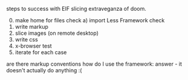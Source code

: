 steps to success with EIF slicing extraveganza of doom.

0) make home for files check
	a) import Less Framework check
1) write markup
2) slice images (on remote desktop)
3) write css
4) x-browser test
5) iterate for each case


are there markup conventions
how do I use the framework: answer - it doesn't actually do anything :(



